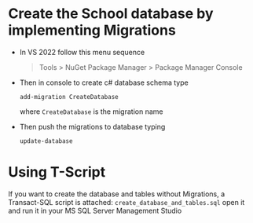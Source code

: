 ﻿# Create the School database by implementing Migrations

- In VS 2022 follow this menu sequence
    > Tools
      > NuGet Package Manager 
        > Package Manager Console

- Then in console to create c# database schema type

    `add-migration CreateDatabase`

  where `CreateDatabase` is the migration name

- Then push the migrations to database typing

    `update-database`

# Using T-Script

If you want to create the database and tables without Migrations, a Transact-SQL script is attached:
      `create_database_and_tables.sql`
open it and run it in your MS SQL Server Management Studio
